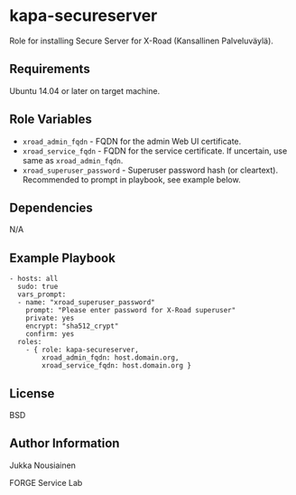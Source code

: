 kapa-secureserver
=========

Role for installing Secure Server for X-Road (Kansallinen Palveluväylä).

Requirements
------------

Ubuntu 14.04 or later on target machine.

Role Variables
--------------

- `xroad_admin_fqdn` - FQDN for the admin Web UI certificate.
- `xroad_service_fqdn` - FQDN for the service certificate. If uncertain, use
   same as `xroad_admin_fqdn`.
- `xroad_superuser_password` - Superuser password hash (or cleartext).
   Recommended to prompt in playbook, see example below.

Dependencies
------------

N/A

Example Playbook
----------------

```
- hosts: all
  sudo: true
  vars_prompt:
  - name: "xroad_superuser_password"
    prompt: "Please enter password for X-Road superuser"
    private: yes
    encrypt: "sha512_crypt"
    confirm: yes
  roles:
    - { role: kapa-secureserver,
        xroad_admin_fqdn: host.domain.org,
        xroad_service_fqdn: host.domain.org }
```

License
-------

BSD

Author Information
------------------

Jukka Nousiainen

FORGE Service Lab
